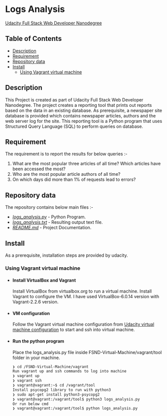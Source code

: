 # Logs Analysis

[Udacity Full Stack Web Developer Nanodegree](https://www.udacity.com/course/full-stack-web-developer-nanodegree--nd0044)

## Table of Contents

- [Description](#description)
- [Requirement](#requirement)
- [Repository data](#repository-data)
- [Install](#install)
  - [Using Vagrant virtual machine](#using-vagrant-virtual-machine)

## Description

This Project is created as part of Udacity Full Stack Web Developer Nanodegree. The project creates a reporting tool that prints out reports based on the data in an existing database. As prerequisite, a newspaper site database is provided which contains newspaper articles, authors and the web server log for the site.
This reporting tool is a Python program that uses Structured Query Language (SQL) to perform queries on database.

## Requirement

The requirement is to report the results for below queries :- 
1. What are the most popular three articles of all time? Which articles have been accessed the most?
2. Who are the most popular article authors of all time?
3. On which days did more than 1% of requests lead to errors?

## Repository data
The repository contains below main files :-
- _[logs_analysis.py](logs_analysis.py)_ - Python Program.
- _[logs_analysis.txt](output/logs_analysis.txt)_ - Resulting output text file.
- _[README.md](README.md)_ - Project Documentation.

## Install
As a prerequisite, installation steps are provided by udacity.

### Using Vagrant virtual machine

- #### Install VirtualBox and Vagrant
  Install VirtualBox from virtualbox.org to run a virtual machine. Install Vagrant to configure the VM.
  I have used VirtualBox-6.0.14 version with Vagrant-2.2.6 version.

- #### VM configuration
  Follow the Vagrant virtual machine configuration from [Udacity virtual machine configuration](https://github.com/udacity/fullstack-nanodegree-vm) to start and ssh into virtual   machine.
  
- #### Run the python program
  Place the logs_analysis.py file inside FSND-Virtual-Machine/vagrant/tool folder in your machine.
  ```sh
  ❯ cd /FSND-Virtual-Machine/vagrant
  Run vagrant up and ssh commands to log into machine
  ❯ vagrant up
  ❯ vagrant ssh
  ❯ vagrant@vagrant:~$ cd /vagrant/tool
  Install psycopg2 library to run with python3
  ❯ sudo apt-get install python3-psycopg2
  ❯ vagrant@vagrant:/vagrant/tool$ python3 logs_analysis.py
  Or run below cmd
  ❯ vagrant@vagrant:/vagrant/tool$ python logs_analysis.py
  ```
  

